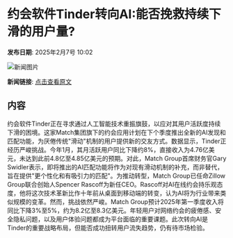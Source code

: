 # 约会软件Tinder转向AI:能否挽救持续下滑的用户量?

**发布日期**: 2025年2月7号 10:02

![新闻图片](https://pic.chinaz.com/picmap/202306131739278937_3.jpg)

**新闻链接**: [点击查看原文](https://www.aibase.com/zh/news/15128)

## 内容

约会软件Tinder正在寻求通过人工智能技术重振旗鼓，以应对其用户活跃度持续下滑的困境。这家Match集团旗下的约会应用计划在下个季度推出全新的AI发现和匹配功能，为厌倦传统"滑动"机制的用户提供新的交友方式。数据显示，Tinder正经历严峻挑战。今年1月，其月活跃用户同比下降约8%，直接收入为4.76亿美元，未达到此前4.8亿至4.85亿美元的预期。对此，Match Group首席财务官Gary Swidler表示，即将推出的AI匹配功能将作为对现有滑动机制的补充，而非替代，旨在提供"更个性化和有吸引力的匹配"。为推动转型，Match Group已任命Zillow Group联合创始人Spencer Rascoff为新任CEO。Rascoff对AI在线约会持乐观态度，他将这次技术革新比作十年前从桌面到移动端的转变，认为AI将为行业带来类似规模的变革。然而，挑战依然严峻。Match Group预计2025年第一季度收入将同比下降3%至5%，约为8.2亿至8.3亿美元。年轻用户对网络约会的疲倦感、安全隐私问题，以及用户体验问题都成为平台面临的重要课题。此次转向AI是Tinder的重要战略布局，但能否成功扭转用户流失趋势，仍有待市场检验。
